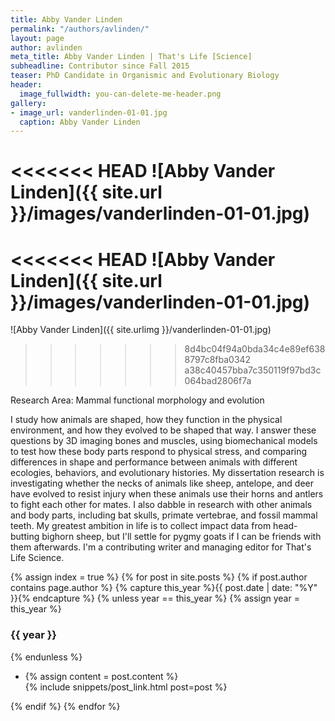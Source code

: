 ```yaml
---
title: Abby Vander Linden
permalink: "/authors/avlinden/"
layout: page
author: avlinden
meta_title: Abby Vander Linden | That's Life [Science]
subheadline: Contributor since Fall 2015
teaser: PhD Candidate in Organismic and Evolutionary Biology
header:
  image_fullwidth: you-can-delete-me-header.png
gallery:
- image_url: vanderlinden-01-01.jpg
  caption: Abby Vander Linden
---
```


<<<<<<< HEAD
![Abby Vander Linden]({{ site.url }}/images/vanderlinden-01-01.jpg)
=======
<<<<<<< HEAD
![Abby Vander Linden]({{ site.url }}/images/vanderlinden-01-01.jpg)
=======
![Abby Vander Linden]({{ site.urlimg }}/vanderlinden-01-01.jpg)
>>>>>>> 8d4bc04f94a0bda34c4e89ef6388797c8fba0342
>>>>>>> a38c40457bba7c350119f97bd3c064bad2806f7a

Research Area: Mammal functional morphology and evolution

I study how animals are shaped, how they function in the physical environment, and how they evolved to be shaped that way. I answer these questions by 3D imaging bones and muscles, using biomechanical models to test how these body parts respond to physical stress, and comparing differences in shape and performance between animals with different ecologies, behaviors, and evolutionary histories. My dissertation research is investigating whether the necks of animals like sheep, antelope, and deer have evolved to resist injury when these animals use their horns and antlers to fight each other for mates. I also dabble in research with other animals and body parts, including bat skulls, primate vertebrae, and fossil mammal teeth. My greatest ambition in life is to collect impact data from head-butting bighorn sheep, but I'll settle for pygmy goats if I can be friends with them afterwards. I'm a contributing writer and managing editor for That's Life Science.

{% assign index = true %}
{% for post in site.posts %}
{% if post.author contains page.author %}
{% capture this_year %}{{ post.date | date: "%Y" }}{% endcapture %}
{% unless year == this_year %}
{% assign year = this_year %}
<h3>{{ year }}</h3>
{% endunless %}
<ul style="list-style-type:disc">
 <li> 
 {% assign content = post.content %} 
 <article>
 {% include snippets/post_link.html post=post %}
 </article>
 </li>
</ul>
{% endif %}
{% endfor %}
